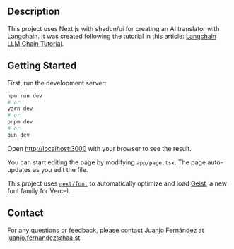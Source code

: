 ## Description

This project uses Next.js with shadcn/ui for creating an AI translator with Langchain. It was created following the tutorial in this article: [Langchain LLM Chain Tutorial](https://js.langchain.com/docs/tutorials/llm_chain/).

## Getting Started

First, run the development server:

```bash
npm run dev
# or
yarn dev
# or
pnpm dev
# or
bun dev
```

Open [http://localhost:3000](http://localhost:3000) with your browser to see the result.

You can start editing the page by modifying `app/page.tsx`. The page auto-updates as you edit the file.

This project uses [`next/font`](https://nextjs.org/docs/app/building-your-application/optimizing/fonts) to automatically optimize and load [Geist](https://vercel.com/font), a new font family for Vercel.

## Contact

For any questions or feedback, please contact Juanjo Fernández at [juanjo.fernandez@haa.st](mailto:juanjo.fernandez@haa.st).
